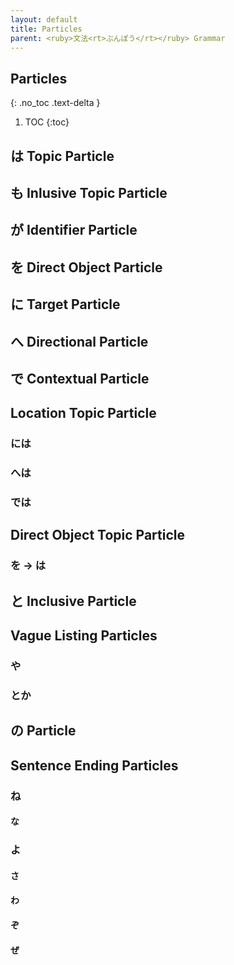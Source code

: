 ```yaml
---
layout: default
title: Particles
parent: <ruby>文法<rt>ぶんぽう</rt></ruby> Grammar
---
```


## Particles
{: .no_toc .text-delta }

1. TOC
{:toc}

## は Topic Particle

## も Inlusive Topic Particle

## が Identifier Particle

## を Direct Object Particle

## に Target Particle

## へ Directional Particle

## で Contextual Particle

## Location Topic Particle
### には
### へは
### では

## Direct Object Topic Particle
### を → は

## と Inclusive Particle

## Vague Listing Particles
### や
### とか

## の Particle

## Sentence Ending Particles
### ね
#### な
### よ
#### さ
#### わ
#### ぞ
#### ぜ
